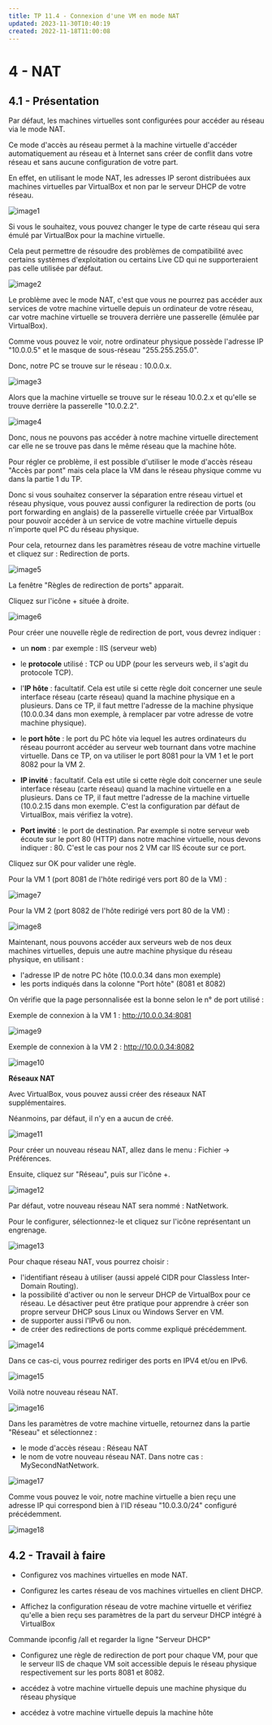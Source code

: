 ```yaml
---
title: TP 11.4 - Connexion d'une VM en mode NAT
updated: 2023-11-30T10:40:19
created: 2022-11-18T11:00:08
---
```


# 4 - NAT

## 4.1 - Présentation

Par défaut, les machines virtuelles sont configurées pour accéder au réseau via le mode NAT.

Ce mode d'accès au réseau permet à la machine virtuelle d'accéder automatiquement au réseau et à Internet sans créer de conflit dans votre réseau et sans aucune configuration de votre part.

En effet, en utilisant le mode NAT, les adresses IP seront distribuées aux machines virtuelles par VirtualBox et non par le serveur DHCP de votre réseau.

![image1](resources/6d418f00d4c241d4b7fc66a1a735ca5c.jpg)

Si vous le souhaitez, vous pouvez changer le type de carte réseau qui sera émulé par VirtualBox pour la machine virtuelle.

Cela peut permettre de résoudre des problèmes de compatibilité avec certains systèmes d'exploitation ou certains Live CD qui ne supporteraient pas celle utilisée par défaut.

![image2](resources/08e2ebf7606c4017a8c514a272e30350.jpg)

Le problème avec le mode NAT, c'est que vous ne pourrez pas accéder aux services de votre machine virtuelle depuis un ordinateur de votre réseau, car votre machine virtuelle se trouvera derrière une passerelle (émulée par VirtualBox).

Comme vous pouvez le voir, notre ordinateur physique possède l'adresse IP "10.0.0.5" et le masque de sous-réseau "255.255.255.0".

Donc, notre PC se trouve sur le réseau : 10.0.0.x.

![image3](resources/af17bce3409c49898cd9491dff4f4b8d.jpg)

Alors que la machine virtuelle se trouve sur le réseau 10.0.2.x et qu'elle se trouve derrière la passerelle "10.0.2.2".

![image4](resources/2483902945d04afd8086eefef1042ed2.jpg)

Donc, nous ne pouvons pas accéder à notre machine virtuelle directement car elle ne se trouve pas dans le même réseau que la machine hôte.

Pour régler ce problème, il est possible d'utiliser le mode d'accès réseau "Accès par pont" mais cela place la VM dans le réseau physique comme vu dans la partie 1 du TP.

Donc si vous souhaitez conserver la séparation entre réseau virtuel et réseau physique, vous pouvez aussi configurer la redirection de ports (ou port forwarding en anglais) de la passerelle virtuelle créée par VirtualBox pour pouvoir accéder à un service de votre machine virtuelle depuis n'importe quel PC du réseau physique.

Pour cela, retournez dans les paramètres réseau de votre machine virtuelle et cliquez sur : Redirection de ports.

![image5](resources/c928fa977acb45ecb4f39c0e45e3e8b0.jpg)

La fenêtre "Règles de redirection de ports" apparait.

Cliquez sur l'icône + située à droite.

![image6](resources/969d4e99ddd345b7ba78b4f5ca599548.jpg)

Pour créer une nouvelle règle de redirection de port, vous devrez indiquer :

- un **nom** : par exemple : IIS (serveur web)

- le **protocole** utilisé : TCP ou UDP (pour les serveurs web, il s'agit du protocole TCP).

- l'**IP hôte** : facultatif. Cela est utile si cette règle doit concerner une seule interface réseau (carte réseau) quand la machine physique en a plusieurs. Dans ce TP, il faut mettre l'adresse de la machine physique (10.0.0.34 dans mon exemple, à remplacer par votre adresse de votre machine physique).

- le **port hôte** : le port du PC hôte via lequel les autres ordinateurs du réseau pourront accéder au serveur web tournant dans votre machine virtuelle. Dans ce TP, on va utiliser le port 8081 pour la VM 1 et le port 8082 pour la VM 2.

- **IP invité** : facultatif. Cela est utile si cette règle doit concerner une seule interface réseau (carte réseau) quand la machine virtuelle en a plusieurs. Dans ce TP, il faut mettre l'adresse de la machine virtuelle (10.0.2.15 dans mon exemple. C'est la configuration par défaut de VirtualBox, mais vérifiez la votre).

- **Port invité** : le port de destination. Par exemple si notre serveur web écoute sur le port 80 (HTTP) dans notre machine virtuelle, nous devons indiquer : 80. C'est le cas pour nos 2 VM car IIS écoute sur ce port.

Cliquez sur OK pour valider une règle.

Pour la VM 1 (port 8081 de l'hôte redirigé vers port 80 de la VM) :

![image7](resources/782b0642c6da4a6cb8b24ac6296b80d0.png)

Pour la VM 2 (port 8082 de l'hôte redirigé vers port 80 de la VM) :

![image8](resources/438ad32eca464e3d87f401a43ec4c578.png)

Maintenant, nous pouvons accéder aux serveurs web de nos deux machines virtuelles, depuis une autre machine physique du réseau physique, en utilisant :

- l'adresse IP de notre PC hôte (10.0.0.34 dans mon exemple)
- les ports indiqués dans la colonne "Port hôte" (8081 et 8082)

On vérifie que la page personnalisée est la bonne selon le n° de port utilisé :

Exemple de connexion à la VM 1 : <http://10.0.0.34:8081>

![image9](resources/88623652729f4110861590d217b9a57b.png)

Exemple de connexion à la VM 2 : <http://10.0.0.34:8082>

![image10](resources/a24c43b47807460bbc30064a807c5bde.png)

**Réseaux NAT**

Avec VirtualBox, vous pouvez aussi créer des réseaux NAT supplémentaires.

Néanmoins, par défaut, il n'y en a aucun de créé.

![image11](resources/85c76b1eabef4b23839ee5359153f415.jpg)

Pour créer un nouveau réseau NAT, allez dans le menu : Fichier -\> Préférences.

Ensuite, cliquez sur "Réseau", puis sur l'icône +.

![image12](resources/62fd3bbaa9c74c5da761938a93f6d2ee.jpg)

Par défaut, votre nouveau réseau NAT sera nommé : NatNetwork.

Pour le configurer, sélectionnez-le et cliquez sur l'icône représentant un engrenage.

![image13](resources/bad9cb1e9f914139836073c06596f1e8.jpg)

Pour chaque réseau NAT, vous pourrez choisir :
- l'identifiant réseau à utiliser (aussi appelé CIDR pour Classless Inter-Domain Routing).
- la possibilité d'activer ou non le serveur DHCP de VirtualBox pour ce réseau. Le désactiver peut être pratique pour apprendre à créer son propre serveur DHCP sous Linux ou Windows Server en VM.
- de supporter aussi l'IPv6 ou non.
- de créer des redirections de ports comme expliqué précédemment.

![image14](resources/002a3a246cd047deb8e1e2340de1968b.jpg)

Dans ce cas-ci, vous pourrez rediriger des ports en IPV4 et/ou en IPv6.

![image15](resources/4bdcc5035f24484789ce22e1557e096f.jpg)

Voilà notre nouveau réseau NAT.

![image16](resources/26c12b4c50eb4d8a912d76b302e73d01.jpg)

Dans les paramètres de votre machine virtuelle, retournez dans la partie "Réseau" et sélectionnez :
- le mode d'accès réseau : Réseau NAT
- le nom de votre nouveau réseau NAT. Dans notre cas : MySecondNatNetwork.

![image17](resources/1f6522962feb431b8006d6a807478e7a.jpg)

Comme vous pouvez le voir, notre machine virtuelle a bien reçu une adresse IP qui correspond bien à l'ID réseau "10.0.3.0/24" configuré précédemment.

![image18](resources/21a623987ce948509196e6a2c32bb0f4.jpg)

## 4.2 - Travail à faire

- Configurez vos machines virtuelles en mode NAT.

- Configurez les cartes réseau de vos machines virtuelles en client DHCP.

- Affichez la configuration réseau de votre machine virtuelle et vérifiez qu'elle a bien reçu ses paramètres de la part du serveur DHCP intégré à VirtualBox

Commande ipconfig /all et regarder la ligne "Serveur DHCP"

- Configurez une règle de redirection de port pour chaque VM, pour que le serveur IIS de chaque VM soit accessible depuis le réseau physique respectivement sur les ports 8081 et 8082.

- accédez à votre machine virtuelle depuis une machine physique du réseau physique

- accédez à votre machine virtuelle depuis la machine hôte

